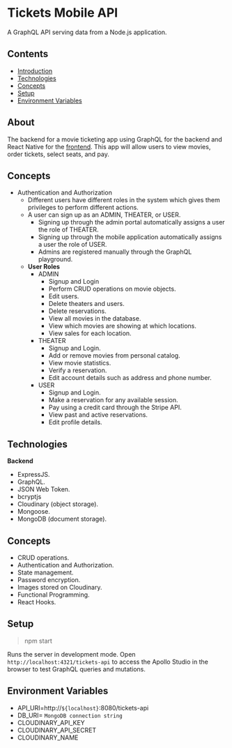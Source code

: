 # Tickets Mobile API

A GraphQL API serving data from a Node.js application.

## Contents
- [Introduction](#Introduction)
- [Technologies](#Technologies)
- [Concepts](#Concepts)
- [Setup](#Setup)
- [Environment Variables](#Environment-Variables)

## About

The backend for a movie ticketing app using GraphQL for the backend and React Native for the [frontend](https://github.com/edtha3rd/tickets-mob). This app will allow users to view movies, order tickets, select seats, and pay.

## Concepts
- Authentication and Authorization
  - Different users have different roles in the system which gives them privileges to perform different actions.
  - A user can sign up as an ADMIN, THEATER, or USER.
    - Signing up through the admin portal automatically assigns a user the role of THEATER.
    - Signing up through the mobile application automatically assigns a user the role of USER.
    - Admins are registered manually through the GraphQL playground.
  - **User Roles**
    - ADMIN
      - Signup and Login
      - Perform CRUD operations on movie objects.
      - Edit users.
      - Delete theaters and users.
      - Delete reservations.
      - View all movies in the database.
      - View which movies are showing at which locations.
      - View sales for each location.
    - THEATER
      - Signup and Login.
      - Add or remove movies from personal catalog.
      - View movie statistics.
      - Verify a reservation.
      - Edit account details such as address and phone number.
    - USER
      - Signup and Login.
      - Make a reservation for any available session.
      - Pay using a credit card through the Stripe API.
      - View past and active reservations.
      - Edit profile details.

## Technologies
**Backend**
- ExpressJS.
- GraphQL.
- JSON Web Token.
- bcryptjs
- Cloudinary (object storage).
- Mongoose.
- MongoDB (document storage).

## Concepts
- CRUD operations.
- Authentication and Authorization.
- State management.
- Password encryption.
- Images stored on Cloudinary.
- Functional Programming.
- React Hooks.

## Setup

> npm start

Runs the server in development mode.
Open `http://localhost:4321/tickets-api` to access the Apollo Studio in the browser to test GraphQL queries and mutations.

## Environment Variables
- API_URI=http://`${localhost}`:8080/tickets-api
- DB_URI= `MongoDB connection string`
- CLOUDINARY_API_KEY
- CLOUDINARY_API_SECRET
- CLOUDINARY_NAME
